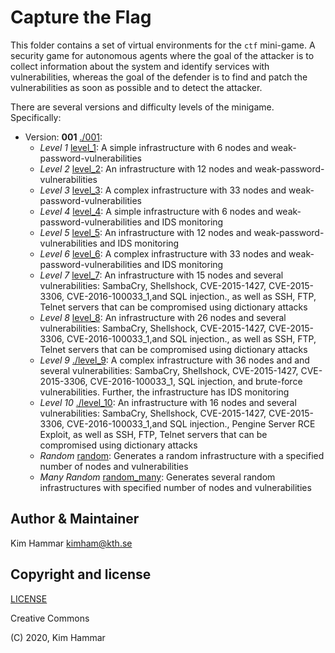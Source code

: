 # Capture the Flag

This folder contains a set of virtual environments for the `ctf` mini-game. 
A security game for autonomous agents where the goal of the attacker is to collect information about the system
and identify services with vulnerabilities, whereas the goal of the defender is to find and patch the vulnerabilities
as soon as possible and to detect the attacker.

There are several versions and difficulty levels of the minigame. Specifically:

- Version: **001** [./001](001):
     - *Level 1* [level_1](001/level_1): A simple infrastructure with 6 nodes and weak-password-vulnerabilities
     - *Level 2* [level_2](001/level_2): An infrastructure with 12 nodes and weak-password-vulnerabilities
     - *Level 3* [level_3](001/level_3): A complex infrastructure with 33 nodes and weak-password-vulnerabilities
     - *Level 4* [level_4](001/level_4): A simple infrastructure with 6 nodes and weak-password-vulnerabilities and IDS monitoring
     - *Level 5* [level_5](001/level_5): An infrastructure with 12 nodes and weak-password-vulnerabilities and IDS monitoring
     - *Level 6* [level_6](001/level_6): A complex infrastructure with 33 nodes and weak-password-vulnerabilities and IDS monitoring
     - *Level 7* [level_7](001/level_7): An infrastructure with 15 nodes and several vulnerabilities: SambaCry, Shellshock, CVE-2015-1427, CVE-2015-3306, CVE-2016-100033_1,and SQL injection., as well as SSH, FTP, Telnet servers that can be compromised using dictionary attacks
     - *Level 8* [level_8](001/level_8): An infrastructure with 26 nodes and several vulnerabilities: SambaCry, Shellshock, CVE-2015-1427, CVE-2015-3306, CVE-2016-100033_1,and SQL injection., as well as SSH, FTP, Telnet servers that can be compromised using dictionary attacks
     - *Level 9* [./level_9](001/level_9): A complex infrastructure with 36 nodes and and several vulnerabilities: SambaCry, Shellshock, CVE-2015-1427, CVE-2015-3306, CVE-2016-100033_1, SQL injection, and brute-force vulnerabilities. Further, the infrastructure has IDS monitoring
     - *Level 10* [./level_10](001/level_10): An infrastructure with 16 nodes and several vulnerabilities: SambaCry, Shellshock, CVE-2015-1427, CVE-2015-3306, CVE-2016-100033_1,and SQL injection., Pengine Server RCE Exploit, as well as SSH, FTP, Telnet servers that can be compromised using dictionary attacks     
     - *Random* [random](001/random): Generates a random infrastructure with a specified number of nodes and vulnerabilities
     - *Many Random* [random_many](./001/random_many): Generates several random infrastructures with specified number of nodes and vulnerabilities                          
    
  
## Author & Maintainer

Kim Hammar <kimham@kth.se>

## Copyright and license

[LICENSE](../../../../../LICENSE.md)

Creative Commons

(C) 2020, Kim Hammar